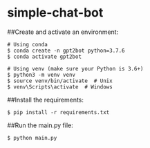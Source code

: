 # simple-chat-bot

##Create and activate an environment:

```
# Using conda
$ conda create -n gpt2bot python=3.7.6
$ conda activate gpt2bot

# Using venv (make sure your Python is 3.6+)
$ python3 -m venv venv
$ source venv/bin/activate  # Unix
$ venv\Scripts\activate  # Windows
```

##Install the requirements:

```$ pip install -r requirements.txt```

##Run the main.py file:

```$ python main.py```
